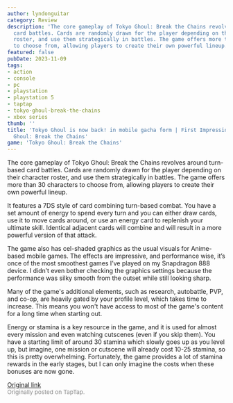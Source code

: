 ```yaml
---
author: lyndonguitar
category: Review
description: 'The core gameplay of Tokyo Ghoul: Break the Chains revolves around turn-based
  card battles. Cards are randomly drawn for the player depending on their character
  roster, and use them strategically in battles. The game offers more than 30 characters
  to choose from, allowing players to create their own powerful lineup.'
featured: false
pubDate: 2023-11-09
tags:
- action
- console
- pc
- playstation
- playstation 5
- taptap
- tokyo-ghoul-break-the-chains
- xbox series
thumb: ''
title: 'Tokyo Ghoul is now back! in mobile gacha form | First Impressions - Tokyo
  Ghoul: Break the Chains'
game: 'Tokyo Ghoul: Break the Chains'
---
```

The core gameplay of Tokyo Ghoul: Break the Chains revolves around turn-based card battles. Cards are randomly drawn for the player depending on their character roster, and use them strategically in battles. The game offers more than 30 characters to choose from, allowing players to create their own powerful lineup.

It features a 7DS style of card combining turn-based combat. You have a set amount of energy to spend every turn and you can either draw cards, use it to move cards around, or use an energy card to replenish your ultimate skill. Identical adjacent cards will combine and will result in a more powerful version of that attack.

The game also has cel-shaded graphics as the usual visuals for Anime-based mobile games. The effects are impressive, and performance wise, it’s once of the most smoothest games I’ve played on my Snapdragon 888 device. I didn’t even bother checking the graphics settings because the performance was silky smooth from the outset while still looking sharp.

Many of the game's additional elements, such as research, autobattle, PVP, and co-op, are heavily gated by your profile level, which takes time to increase. This means you won't have access to most of the game's content for a long time when starting out.

Energy or stamina is a key resource in the game, and it is used for almost every mission and even watching cutscenes (even if you skip them). You have a starting limit of around 30 stamina which slowly goes up as you level up, but imagine, one mission or cutscene will already cost 10-25 stamina, so this is pretty overwhelming. Fortunately, the game provides a lot of stamina rewards in the early stages, but I can only imagine the costs when these bonuses are now gone.

[Original link](https://www.taptap.io/post/6526501)<br><span style="font-size: 0.95em; color: #888;">Originally posted on TapTap.</span>